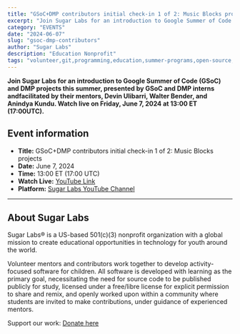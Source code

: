 ```yaml
---
title: "GSoC+DMP contributors initial check-in 1 of 2: Music Blocks projects"
excerpt: "Join Sugar Labs for an introduction to Google Summer of Code (GSoC) and DMP projects this summer, presented by GSoC and DMP interns andfacilitated by their mentors, Devin Ulibarri, Walter Bender, and Anindya Kundu. Watch live on Friday, June 7, 2024 at 13:00 ET (17:00UTC)."
category: "EVENTS"
date: "2024-06-07"
slug: "gsoc-dmp-contributors"
author: "Sugar Labs"
description: "Education Nonprofit"
tags: "volunteer,git,programming,education,summer-programs,open-source,mentorship,coding"
---
```

<!-- markdownlint-disable -->

**Join Sugar Labs for an introduction to Google Summer of Code (GSoC) and DMP projects this summer, presented by GSoC and DMP interns andfacilitated by their mentors, Devin Ulibarri, Walter Bender, and Anindya Kundu. Watch live on Friday, June 7, 2024 at 13:00 ET (17:00UTC).**

## Event information

- **Title:** GSoC+DMP contributors initial check-in 1 of 2: Music Blocks projects
- **Date:** June 7, 2024
- **Time:** 13:00 ET (17:00 UTC)
- **Watch Live:** [YouTube Link](https://www.youtube.com/watch?v=PeIS3gXPFj0)
- **Platform:**  [Sugar Labs YouTube Channel](https://www.youtube.com/@SugarlabsOrg-EN/streams)
---

## About Sugar Labs

Sugar Labs® is a US-based 501(c)(3) nonprofit organization with a global mission to create educational opportunities in technology for youth around the world.

Volunteer mentors and contributors work together to develop activity-focused software for children. All software is developed with learning as the primary goal, necessitating the need for source code to be published publicly for study, licensed under a free/libre license for explicit permission to share and remix, and openly worked upon within a community where students are invited to make contributions, under guidance of experienced mentors.

Support our work: [Donate here](https://www.sugarlabs.org/donate/)
